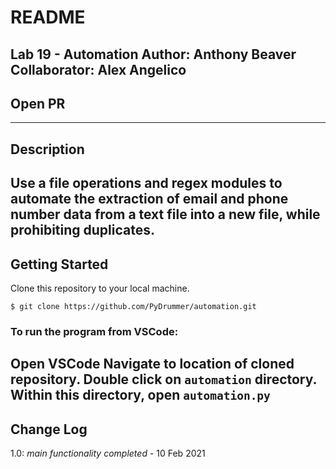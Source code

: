 # README
Lab 19 - Automation
Author: Anthony Beaver
Collaborator: Alex Angelico
----
## Open PR

----
## Description
Use a file operations and regex modules to automate the extraction of email and phone number data from a text file into a new file, while prohibiting duplicates.
----
## Getting Started
Clone this repository to your local machine.
```
$ git clone https://github.com/PyDrummer/automation.git
```
### To run the program from VSCode:
Open VSCode
Navigate to location of cloned repository.
Double click on ```automation``` directory.
Within this directory, open ```automation.py```
----
## Change Log
1.0: *main functionality completed* - 10 Feb 2021
